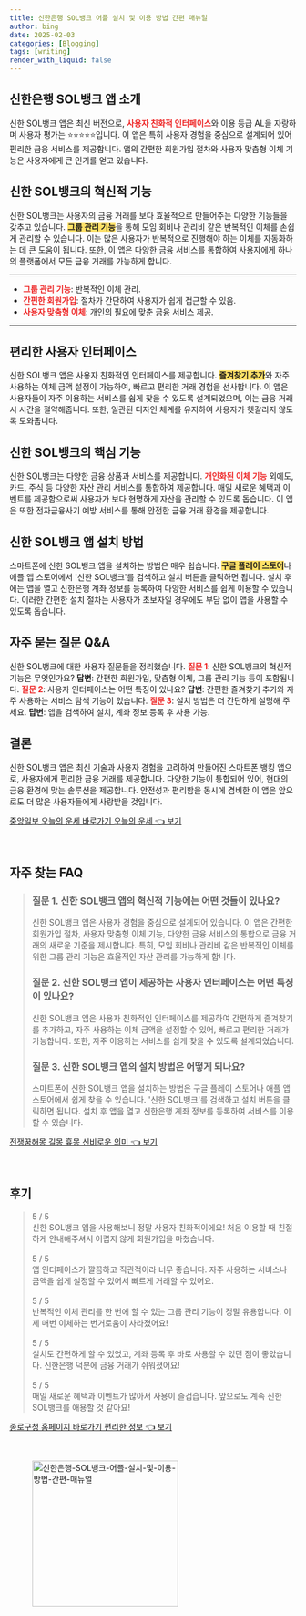 ```yaml
---
title: 신한은행 SOL뱅크 어플 설치 및 이용 방법 간편 매뉴얼
author: bing
date: 2025-02-03
categories: [Blogging]
tags: [writing]
render_with_liquid: false
---
```



<h2 id='신한앱소개'>신한은행 SOL뱅크 앱 소개</h2>

<p>신한 SOL뱅크 앱은 최신 버전으로, <b><span style="color: #ee2323;">사용자 친화적 인터페이스</span></b>와 이용 등급 AL을 자랑하며 사용자 평가는 ⭐⭐⭐⭐⭐입니다. 이 앱은 특히 사용자 경험을 중심으로 설계되어 있어 편리한 금융 서비스를 제공합니다. 앱의 간편한 회원가입 절차와 사용자 맞춤형 이체 기능은 사용자에게 큰 인기를 얻고 있습니다.</p>

<h2 id='혁신적기능'>신한 SOL뱅크의 혁신적 기능</h2>

<p>신한 SOL뱅크는 사용자의 금융 거래를 보다 효율적으로 만들어주는 다양한 기능들을 갖추고 있습니다. <b><span style="background-color: #ffe066;">그룹 관리 기능</span></b>을 통해 모임 회비나 관리비 같은 반복적인 이체를 손쉽게 관리할 수 있습니다. 이는 많은 사용자가 반복적으로 진행해야 하는 이체를 자동화하는 데 큰 도움이 됩니다. 또한, 이 앱은 다양한 금융 서비스를 통합하여 사용자에게 하나의 플랫폼에서 모든 금융 거래를 가능하게 합니다.</p>

<hr />

<ul>
    <li><b><span style="color: #ee2323;">그룹 관리 기능</span></b>: 반복적인 이체 관리.</li>
    <li><b><span style="color: #ee2323;">간편한 회원가입</span></b>: 절차가 간단하여 사용자가 쉽게 접근할 수 있음.</li>
    <li><b><span style="color: #ee2323;">사용자 맞춤형 이체</span></b>: 개인의 필요에 맞춘 금융 서비스 제공.</li>
</ul>

<hr />

<h2 id='사용자인터페이스'>편리한 사용자 인터페이스</h2>

<p>신한 SOL뱅크 앱은 사용자 친화적인 인터페이스를 제공합니다. <b><span style="background-color: #ffe066;">즐겨찾기 추가</span></b>와 자주 사용하는 이체 금액 설정이 가능하여, 빠르고 편리한 거래 경험을 선사합니다. 이 앱은 사용자들이 자주 이용하는 서비스를 쉽게 찾을 수 있도록 설계되었으며, 이는 금융 거래 시 시간을 절약해줍니다. 또한, 일관된 디자인 체계를 유지하여 사용자가 헷갈리지 않도록 도와줍니다.</p>

<h2 id='핵심기능'>신한 SOL뱅크의 핵심 기능</h2>

<p>신한 SOL뱅크는 다양한 금융 상품과 서비스를 제공합니다. <b><span style="color: #ee2323;">개인화된 이체 기능</span></b> 외에도, 카드, 주식 등 다양한 자산 관리 서비스를 통합하여 제공합니다. 매일 새로운 혜택과 이벤트를 제공함으로써 사용자가 보다 현명하게 자산을 관리할 수 있도록 돕습니다. 이 앱은 또한 전자금융사기 예방 서비스를 통해 안전한 금융 거래 환경을 제공합니다.</p>

<h2 id='앱설치방법'>신한 SOL뱅크 앱 설치 방법</h2>

<p>스마트폰에 신한 SOL뱅크 앱을 설치하는 방법은 매우 쉽습니다. <b><span style="background-color: #ffe066;">구글 플레이 스토어</span></b>나 애플 앱 스토어에서 '신한 SOL뱅크'를 검색하고 설치 버튼을 클릭하면 됩니다. 설치 후에는 앱을 열고 신한은행 계좌 정보를 등록하여 다양한 서비스를 쉽게 이용할 수 있습니다. 이러한 간편한 설치 절차는 사용자가 초보자일 경우에도 부담 없이 앱을 사용할 수 있도록 돕습니다.</p>

<h2 id='자주묻는질문'>자주 묻는 질문 Q&A</h2>

<p>신한 SOL뱅크에 대한 사용자 질문들을 정리했습니다. <b><span style="color: #ee2323;">질문 1</span></b>: 신한 SOL뱅크의 혁신적 기능은 무엇인가요? <b>답변</b>: 간편한 회원가입, 맞춤형 이체, 그룹 관리 기능 등이 포함됩니다. <b><span style="color: #ee2323;">질문 2</span></b>: 사용자 인터페이스는 어떤 특징이 있나요? <b>답변</b>: 간편한 즐겨찾기 추가와 자주 사용하는 서비스 탐색 기능이 있습니다. <b><span style="color: #ee2323;">질문 3</span></b>: 설치 방법은 더 간단하게 설명해 주세요. <b>답변</b>: 앱을 검색하여 설치, 계좌 정보 등록 후 사용 가능.</p>

<h2 id='결론'>결론</h2>

<p>신한 SOL뱅크 앱은 최신 기술과 사용자 경험을 고려하여 만들어진 스마트폰 뱅킹 앱으로, 사용자에게 편리한 금융 거래를 제공합니다. 다양한 기능이 통합되어 있어, 현대의 금융 환경에 맞는 솔루션을 제공합니다. 안전성과 편리함을 동시에 겸비한 이 앱은 앞으로도 더 많은 사용자들에게 사랑받을 것입니다.</p>


<p><a class="click-button" title="중앙일보 오늘의 운세 바로가기 오늘의 운세" href="https://afficreate.github.io/posts/%EC%A4%91%EC%95%99%EC%9D%BC%EB%B3%B4-%EC%98%A4%EB%8A%98%EC%9D%98-%EC%9A%B4%EC%84%B8-%EB%B0%94%EB%A1%9C%EA%B0%80%EA%B8%B0-%EC%98%A4%EB%8A%98%EC%9D%98-%EC%9A%B4%EC%84%B8/" rel="dofollow">중앙일보 오늘의 운세 바로가기 오늘의 운세 👈 보기</a></p><br>
<h2 id='자주_찾는_FAQ'>자주 찾는 FAQ</h2>
<div itemscope="" itemtype="https://schema.org/FAQPage"> 
<blockquote> 
<div itemscope="" itemprop="mainEntity" itemtype="https://schema.org/Question"> 
<h3 itemprop="name">질문 1. 신한 SOL뱅크 앱의 혁신적 기능에는 어떤 것들이 있나요?</h3> 
<div itemscope="" itemprop="acceptedAnswer" itemtype="https://schema.org/Answer"> 
<span itemprop="text"> 
<p>신한 SOL뱅크 앱은 사용자 경험을 중심으로 설계되어 있습니다. 이 앱은 간편한 회원가입 절차, 사용자 맞춤형 이체 기능, 다양한 금융 서비스의 통합으로 금융 거래의 새로운 기준을 제시합니다. 특히, 모임 회비나 관리비 같은 반복적인 이체를 위한 그룹 관리 기능은 효율적인 자산 관리를 가능하게 합니다.</p> 
</span> 
</div> 
</div> 

<div itemscope="" itemprop="mainEntity" itemtype="https://schema.org/Question"> 
<h3 itemprop="name">질문 2. 신한 SOL뱅크 앱이 제공하는 사용자 인터페이스는 어떤 특징이 있나요?</h3> 
<div itemscope="" itemprop="acceptedAnswer" itemtype="https://schema.org/Answer"> 
<span itemprop="text"> 
<p>신한 SOL뱅크 앱은 사용자 친화적인 인터페이스를 제공하여 간편하게 즐겨찾기를 추가하고, 자주 사용하는 이체 금액을 설정할 수 있어, 빠르고 편리한 거래가 가능합니다. 또한, 자주 이용하는 서비스를 쉽게 찾을 수 있도록 설계되었습니다.</p> 
</span> 
</div> 
</div> 

<div itemscope="" itemprop="mainEntity" itemtype="https://schema.org/Question"> 
<h3 itemprop="name">질문 3. 신한 SOL뱅크 앱의 설치 방법은 어떻게 되나요?</h3> 
<div itemscope="" itemprop="acceptedAnswer" itemtype="https://schema.org/Answer"> 
<span itemprop="text"> 
<p>스마트폰에 신한 SOL뱅크 앱을 설치하는 방법은 구글 플레이 스토어나 애플 앱 스토어에서 쉽게 찾을 수 있습니다. '신한 SOL뱅크'를 검색하고 설치 버튼을 클릭하면 됩니다. 설치 후 앱을 열고 신한은행 계좌 정보를 등록하여 서비스를 이용할 수 있습니다.</p> 
</span> 
</div> 
</div> 
</blockquote> 
</div>
<p><a class="click-button" title="전쟁꿈해몽 길몽 흉몽 신비로운 의미" href="https://afficreate.github.io/posts/%EC%A0%84%EC%9F%81%EA%BF%88%ED%95%B4%EB%AA%BD-%EA%B8%B8%EB%AA%BD-%ED%9D%89%EB%AA%BD-%EC%8B%A0%EB%B9%84%EB%A1%9C%EC%9A%B4-%EC%9D%98%EB%AF%B8/" rel="dofollow">전쟁꿈해몽 길몽 흉몽 신비로운 의미 👈 보기</a></p><br>
<h2 id='후기'>후기</h2>
<div itemscope itemtype="https://schema.org/Product">
  <blockquote>
  <div itemprop="review" itemscope itemtype="https://schema.org/Review">
      <div itemprop="reviewRating" itemscope itemtype="https://schema.org/Rating"> <span itemprop="ratingValue">5</span> / <span itemprop="bestRating">5</span> </div>
      <span itemprop="reviewBody">신한 SOL뱅크 앱을 사용해보니 정말 사용자 친화적이에요! 처음 이용할 때 친절하게 안내해주셔서 어렵지 않게 회원가입을 마쳤습니다.</span>
  </div>
  <br>
  <div itemprop="review" itemscope itemtype="https://schema.org/Review">
      <div itemprop="reviewRating" itemscope itemtype="https://schema.org/Rating"> <span itemprop="ratingValue">5</span> / <span itemprop="bestRating">5</span> </div>
      <span itemprop="reviewBody">앱 인터페이스가 깔끔하고 직관적이라 너무 좋습니다. 자주 사용하는 서비스나 금액을 쉽게 설정할 수 있어서 빠르게 거래할 수 있어요.</span>
  </div>
  <br>
  <div itemprop="review" itemscope itemtype="https://schema.org/Review">
      <div itemprop="reviewRating" itemscope itemtype="https://schema.org/Rating"> <span itemprop="ratingValue">5</span> / <span itemprop="bestRating">5</span> </div>
      <span itemprop="reviewBody">반복적인 이체 관리를 한 번에 할 수 있는 그룹 관리 기능이 정말 유용합니다. 이제 매번 이체하는 번거로움이 사라졌어요!</span>
  </div>
  <br>
  <div itemprop="review" itemscope itemtype="https://schema.org/Review">
      <div itemprop="reviewRating" itemscope itemtype="https://schema.org/Rating"> <span itemprop="ratingValue">5</span> / <span itemprop="bestRating">5</span> </div>
      <span itemprop="reviewBody">설치도 간편하게 할 수 있었고, 계좌 등록 후 바로 사용할 수 있던 점이 좋았습니다. 신한은행 덕분에 금융 거래가 쉬워졌어요!</span>
  </div>
  <br>
  <div itemprop="review" itemscope itemtype="https://schema.org/Review">
      <div itemprop="reviewRating" itemscope itemtype="https://schema.org/Rating"> <span itemprop="ratingValue">5</span> / <span itemprop="bestRating">5</span> </div>
      <span itemprop="reviewBody">매일 새로운 혜택과 이벤트가 많아서 사용이 즐겁습니다. 앞으로도 계속 신한 SOL뱅크를 애용할 것 같아요!</span>
  </div>
  </blockquote>
</div>
<p><a class="click-button" title="종로구청 홈페이지 바로가기 편리한 정보" href="https://afficreate.github.io/posts/%EC%A2%85%EB%A1%9C%EA%B5%AC%EC%B2%AD-%ED%99%88%ED%8E%98%EC%9D%B4%EC%A7%80-%EB%B0%94%EB%A1%9C%EA%B0%80%EA%B8%B0-%ED%8E%B8%EB%A6%AC%ED%95%9C-%EC%A0%95%EB%B3%B4/" rel="dofollow">종로구청 홈페이지 바로가기 편리한 정보 👈 보기</a></p><br>
<figure class="image"><img src="https://afficreate.github.io/assets/img/thumbnail/신한은행-SOL뱅크-어플-설치-및-이용-방법-간편-매뉴얼.webp" alt="신한은행-SOL뱅크-어플-설치-및-이용-방법-간편-매뉴얼" width="256" height="256"></figure>